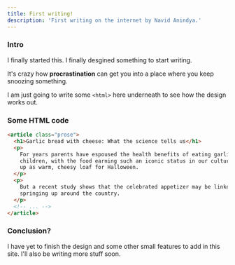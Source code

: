 ```yaml
---
title: First writing!
description: 'First writing on the internet by Navid Anindya.'
---
```


### Intro

I finally started this. I finally desgined something to start writing.

It's crazy how **procrastination** can get you into a place where you keep snoozing something.

I am just going to write some `<html>` here underneath to see how the design works out.

### Some HTML code

```html
<article class="prose">
  <h1>Garlic bread with cheese: What the science tells us</h1>
  <p>
    For years parents have espoused the health benefits of eating garlic bread with cheese to their
    children, with the food earning such an iconic status in our culture that kids will often dress
    up as warm, cheesy loaf for Halloween.
  </p>
  <p>
    But a recent study shows that the celebrated appetizer may be linked to a series of rabies cases
    springing up around the country.
  </p>
  <!-- ... -->
</article>
```


### Conclusion?

I have yet to finish the design and some other small features to add in this site.
I'll also be writing more stuff soon.